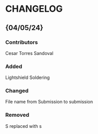 # CHANGELOG

## {04/05/24}
### Contributors 
Cesar Torres Sandoval

### Added
Lightshield Soldering

### Changed
File name from Submission to submission

### Removed
S replaced with s
